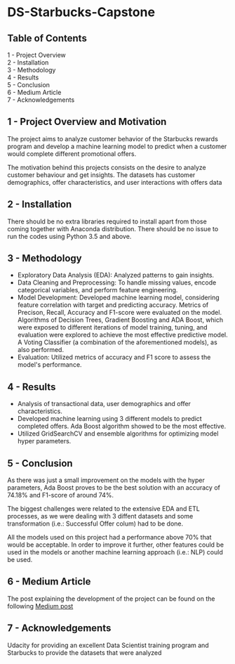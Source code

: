 # DS-Starbucks-Capstone

## Table of Contents

  1 - Project Overview\
  2 - Installation\
  3 - Methodology\
  4 - Results\
  5 - Conclusion\
  6 - Medium Article\
  7 - Acknowledgements

## 1 - Project Overview and Motivation

The project aims to analyze customer behavior of the Starbucks rewards program and develop a machine learning model to predict when a customer would complete different promotional offers.

The motivation behind this projects consists on the desire to analyze customer behaviour and get insights. The datasets has customer demographics, offer characteristics, and user interactions with offers data

## 2 - Installation

There should be no extra libraries required to install apart from those coming together with Anaconda distribution. There should be no issue to run the codes using Python 3.5 and above.

## 3 - Methodology

* Exploratory Data Analysis (EDA): Analyzed patterns to gain insights.
* Data Cleaning and Preprocessing: To handle missing values, encode categorical variables, and perform feature engineering.
* Model Development: Developed machine learning model, considering feature correlation with target and predicting accuracy. Metrics of Precison, Recall, Accuracy and F1-score were evaluated on the model. Algorithms of Decision Trees, Gradient Boosting and ADA Boost, which were exposed to different iterations of model training, tuning, and evaluation were explored to achieve the most effective predictive model. A Voting Classifier (a combination of the aforementioned models), as also performed.
* Evaluation: Utilized metrics of accuracy and F1 score to assess the model's performance.

## 4 - Results

* Analysis of transactional data, user demographics and offer characteristics.
* Developed machine learning using 3 different models to predict completed offers. Ada Boost algorithm showed to be the most effective.
* Utilized GridSearchCV and ensemble algorithms for optimizing model hyper parameters.

## 5 - Conclusion

As there was just a small improvement on the models with the hyper parameters, Ada Boost proves to be the best solution with an accuracy of 74.18% and F1-score of around 74%. 

The biggest challenges were related to the extensive EDA and ETL processes, as we were dealing with 3 diffent datasets and some transformation (i.e.: Successful Offer colum) had to be done.

All the models used on this project had a performance above 70% that would be acceptable. In order to improve it further, other features could be used in the models or another machine learning approach (i.e.: NLP) could be used.

## 6 - Medium Article

The post explaining the development of the project can be found on the following [Medium post](https://medium.com/@karlheinz.cirne/a-starbucks-rewards-program-breakdown-customer-demographic-analysis-and-offers-use-35607ba5c4dd)

## 7 - Acknowledgements
Udacity for providing an excellent Data Scientist training program and Starbucks to provide the datasets that were analyzed

